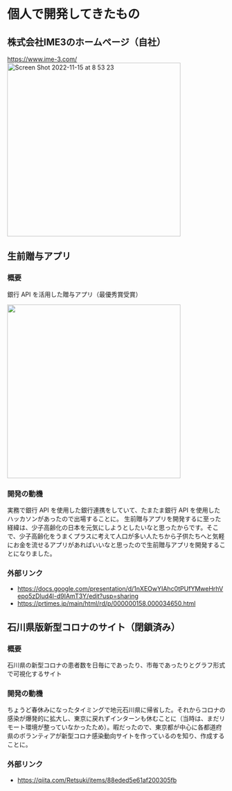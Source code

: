 # 個人で開発してきたもの

## 株式会社IME3のホームページ（自社）
https://www.ime-3.com/
<img width="400" alt="Screen Shot 2022-11-15 at 8 53 23" src="https://user-images.githubusercontent.com/30931666/201792440-6b3294e8-c59d-4f91-8700-903a01b94bce.png">


## 生前贈与アプリ

### 概要

銀行 API を活用した贈与アプリ（最優秀賞受賞）

<img width="400" src="https://prcdn.freetls.fastly.net/release_image/34650/158/34650-158-807226bbf4407f70d07f6e5057dc9d45-816x544.jpg?format=jpeg&auto=webp&quality=85&width=1950&height=1350&fit=bounds" />

### 開発の動機

実務で銀行 API を使用した銀行連携をしていて、たまたま銀行 API を使用したハッカソンがあったので出場することに。
生前贈与アプリを開発するに至った経緯は、少子高齢化の日本を元気にしようとしたいなと思ったからです。そこで、少子高齢化をうまくプラスに考えて人口が多い人たちから子供たちへと気軽にお金を流せるアプリがあればいいなと思ったので生前贈与アプリを開発することになりました。

### 外部リンク

- https://docs.google.com/presentation/d/1nXEOwYIAhc0tPUfYMweHrhVepo5zDlud4l-d9IAmT3Y/edit?usp=sharing
- https://prtimes.jp/main/html/rd/p/000000158.000034650.html

## 石川県版新型コロナのサイト（閉鎖済み）

### 概要

石川県の新型コロナの患者数を日毎にであったり、市毎であったりとグラフ形式で可視化するサイト

### 開発の動機

ちょうど春休みになったタイミングで地元石川県に帰省した。それからコロナの感染が爆発的に拡大し、東京に戻れずインターンも休むことに（当時は、まだリモート環境が整っていなかったため）。暇だったので、東京都が中心に各都道府県のボランティアが新型コロナ感染動向サイトを作っているのを知り、作成することに。

### 外部リンク

- https://qiita.com/Retsuki/items/88eded5e61af200305fb
